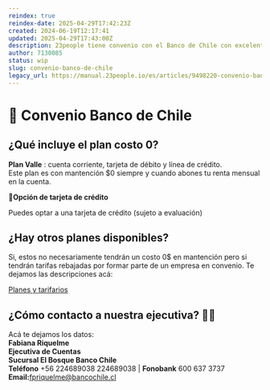 ```yaml
---
reindex: true
reindex-date: 2025-04-29T17:42:23Z
created: 2024-06-19T12:17:41
updated: 2025-04-29T17:43:00Z
description: 23people tiene convenio con el Banco de Chile con excelentes beneficios.
author: 7130085
status: wip
slug: convenio-banco-de-chile
legacy_url: https://manual.23people.io/es/articles/9498220-convenio-banco-de-chile
---
```


# 🏦 Convenio Banco de Chile

## ¿Qué incluye el plan costo 0?

**Plan Valle** : cuenta corriente, tarjeta de débito y línea de crédito.  
Este plan es con mantención $0 siempre y cuando abones tu renta mensual en la
cuenta.

👀**Opción de tarjeta de crédito**

Puedes optar a una tarjeta de crédito (sujeto a evaluación)

## ¿Hay otros planes disponibles?

Si, estos no necesariamente tendrán un costo 0$ en mantención pero si tendrán
tarifas rebajadas por formar parte de un empresa en convenio. Te dejamos las
descripciones acá:

[Planes y
tarifarios](https://drive.google.com/file/d/1LSooIJQrXWdDnPCcFqH2fSbKzdZhQph8/view?usp=sharing)

## ¿Cómo contacto a nuestra ejecutiva? 👩‍💼

Acá te dejamos los datos:  
​**Fabiana Riquelme**  
​**Ejecutiva de Cuentas  
Sucursal El Bosque Banco Chile**  
​**Teléfono** +56 224689038 224689038 | **Fonobank** 600 637 3737  
​**Email:**[fpriquelme@bancochile.cl](mailto:cnunezg@bancochile.cl)
